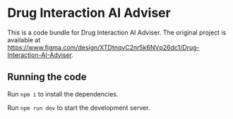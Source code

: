 # Drug Interaction AI Adviser

  This is a code bundle for Drug Interaction AI Adviser. The original project is available at https://www.figma.com/design/XTDtnqvC2nr5k6NVp26dc1/Drug-Interaction-AI-Adviser.

  ## Running the code

  Run `npm i` to install the dependencies.

  Run `npm run dev` to start the development server.
  
